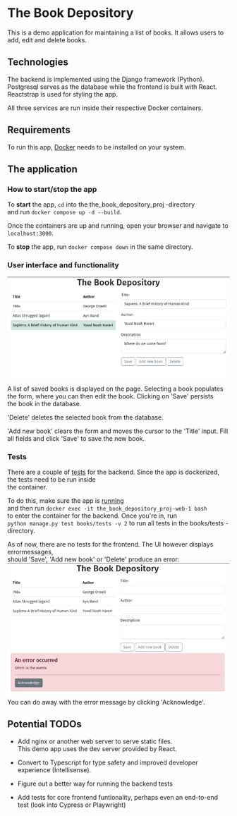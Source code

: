 # The Book Depository

This is a demo application for maintaining a list of books.
It allows users to add, edit and delete books.

## Technologies 
The backend is implemented using the Django framework (Python).  
Postgresql serves as the database while the frontend is built with React.  
Reactstrap is used for styling the app.

All three services are run inside their respective Docker containers.

## Requirements
To run this app, [Docker](https://docs.docker.com/engine/install/) needs to be installed on your system.


## The application

### How to start/stop the app
To **start** the app, `cd` into the the_book_depository_proj -directory  
and run `docker compose up -d --build`.

Once the containers are up and running, open your browser and navigate to  
`localhost:3000`.

To **stop** the app, run `docker compose down` in the same directory.

### User interface and functionality
![ui](./images/ui.png)

A list of saved books is displayed on the page. Selecting a book populates  
the form, where you can then edit the book. Clicking on 'Save' persists  
the book in the database.

'Delete' deletes the selected book from the database.

'Add new book' clears the form and moves the cursor to the 'Title' input.
Fill all fields and click 'Save' to save the new book.

### Tests
There are a couple of [tests](./the_book_depository_proj/books/tests) for the backend. Since the app is dockerized, the tests need to be run inside  
the container.  

To do this, make sure the app is [running](#how-to-start/stop-the-app)  
and then run `docker exec -it the_book_depository_proj-web-1 bash`  
to enter the container for the backend. Once you're in, run  
`python manage.py test books/tests -v 2` to run all tests in the books/tests  -directory.

As of now, there are no tests for the frontend. The UI however displays errormessages,  
should 'Save', 'Add new book' or 'Delete' produce an error:
![ui-error](./images/error.png)
You can do away with the error message by clicking 'Acknowledge'.


## Potential TODOs

* Add nginx or another web server to serve static files.  
This demo app uses the dev server provided by React.

* Convert to Typescript for type safety and improved developer experience
  (Intellisense).

* Figure out a better way for running the backend tests

* Add tests for core frontend funtionality, perhaps even an end-to-end test (look into Cypress or Playwright)
